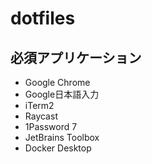 # dotfiles

## 必須アプリケーション

* Google Chrome
* Google日本語入力
* iTerm2
* Raycast
* 1Password 7
* JetBrains Toolbox
* Docker Desktop
